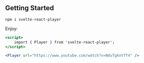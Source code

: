 ## Getting Started

`npm i svelte-react-player`

Enjoy:

```jsx
<script>
    import { Player } from 'svelte-react-player';
</script>

<Player url="https://www.youtube.com/watch?v=NduTgkntfT4" />
```
